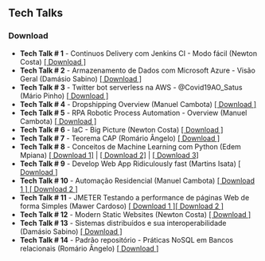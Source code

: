 ## Tech Talks

### Download
* **Tech Talk # 1** - Continuos Delivery com Jenkins CI - Modo fácil (Newton Costa) <a href="https://drive.google.com/open?id=1E4QgZ2WSWzwRMcmAZLCnt8jcFV9mghjv" target="_blank">[ Download ]</a>
* **Tech Talk # 2** - Armazenamento de Dados com Microsoft Azure - Visão Geral (Damásio Sabino) <a href="https://drive.google.com/open?id=1iRbPPzD7N2gh9qYHPPgsFl-17nsbMU0d" target="_blank">[ Download ]</a>
* **Tech Talk # 3** -  Twitter bot serverless na AWS - @Covid19AO_Satus (Mário Pinho) <a href="https://drive.google.com/open?id=12huLdRWwMobvvIhlN921amUy0E_JPQhM" target="_blank">[ Download ]</a>
* **Tech Talk # 4** -  Dropshipping Overview (Manuel Cambota) <a href="https://drive.google.com/open?id=1PmG7Si_wI5lZ8kVc2l4ec5C24WRscGCf" target="_blank">[ Download ]</a>
* **Tech Talk # 5** -  RPA Robotic Process Automation - Overview (Manuel Cambota) <a href="https://drive.google.com/file/d/1nlL1mQyc9b0b8PHadZM8AO1BpLlhRWZ2/view?usp=sharing" target="_blank">[ Download ]</a>
* **Tech Talk # 6** -  IaC - Big Picture (Newton Costa) <a href="https://drive.google.com/file/d/14ALvhhhDlOtR6ovA1UvPM2T6IaojOyoG/view?usp=sharing" target="_blank">[ Download ]</a>
* **Tech Talk # 7** -  Teorema CAP (Romário Ângelo) <a href="https://drive.google.com/file/d/1_gaiT6cuWMZKshgLyIn4IPO-ovP5QZ5K/view?usp=sharing" target="_blank">[ Download ]</a>
* **Tech Talk # 8** -  Conceitos de Machine Learning com Python (Edem Mpiana) <a href="https://drive.google.com/file/d/1qoEI8pH_qcDmlwYVjTRW25PxAg77HqcC/view?usp=sharing" target="_blank">[ Download 1]</a> | <a href="https://drive.google.com/file/d/1RAevzb7eFK0KmFQcONaPWsHBgfiAZEZ1/view?usp=sharing" target="_blank">[ Download 2]</a> | <a href="https://drive.google.com/file/d/1z-CSnbXCaaN99ChXst8NsG8vHUyUr4Bd/view?usp=sharing" target="_blank">[ Download 3]</a>
* **Tech Talk # 9** - Develop Web App Ridiculously fast (Martins Isata) <a href="https://drive.google.com/file/d/1PsaeUE1MiwSV3dN5jdqbcPiZjXyMf6u6/view?usp=sharing" target="_blank">[ Download ]</a>
* **Tech Talk # 10** - Automação Residencial (Manuel Cambota) <a href="https://drive.google.com/file/d/1rH9L5_CwADV9WGPQ3WdLSDZb_Vd583xj/view?usp=sharing" target="_blank">[ Download 1 ] </a><a href="https://drive.google.com/file/d/1b4FmGDocsApMg10_zJ59OlC1zrY-Na1u/view?usp=sharing" target="_blank">[ Download 2 ]</a>
* **Tech Talk # 11** - JMETER Testando a performance de páginas Web de forma Simples (Mawer Cardoso) <a href="https://drive.google.com/file/d/1gkFOqUadiSgQCjAKaf0w7uXqMgJRD4wd/view?usp=sharing" target="_blank">[ Download 1 ]</a><a href="https://drive.google.com/file/d/1wVuBDvie4xxs_3ICEgYn4LZUn6MljDLL/view?usp=sharing" target="_blank">[ Download 2 ]</a>
* **Tech Talk # 12** - Modern Static Websites (Newton Costa) <a href="" target="_blank">[ Download ]</a>
* **Tech Talk # 13** - Sistemas distribuídos e sua interoperabilidade (Damásio Sabino) <a href="" target="_blank">[ Download ]</a>
* **Tech Talk # 14** - Padrão repositório - Práticas NoSQL em Bancos relacionais (Romário Ângelo) <a href="https://drive.google.com/file/d/1R6I29vIW-d8si0Q7pgn4ljKzF0rfvvye/view?usp=sharing" target="_blank">[ Download ]</a>
